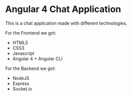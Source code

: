 # Angular 4 Chat Application

This is a chat application made with different technologies.

For the Frontend we got:
- HTML5
- CSS3
- Javascript
- Angular 4 + Angular CLI

For the Backend we got:
- NodeJS
- Express
- Socket.io
